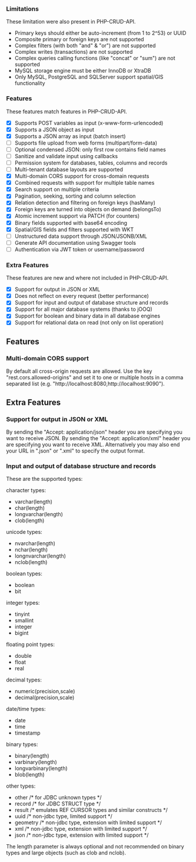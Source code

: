 ### Limitations

These limitation were also present in PHP-CRUD-API.

  - Primary keys should either be auto-increment (from 1 to 2^53) or UUID
  - Composite primary or foreign keys are not supported
  - Complex filters (with both "and" & "or") are not supported
  - Complex writes (transactions) are not supported
  - Complex queries calling functions (like "concat" or "sum") are not supported
  - MySQL storage engine must be either InnoDB or XtraDB
  - Only MySQL, PostgreSQL and SQLServer support spatial/GIS functionality

### Features

These features match features in PHP-CRUD-API.

  - [x] Supports POST variables as input (x-www-form-urlencoded)
  - [x] Supports a JSON object as input
  - [x] Supports a JSON array as input (batch insert)
  - [ ] Supports file upload from web forms (multipart/form-data)
  - [ ] Optional condensed JSON: only first row contains field names
  - [ ] Sanitize and validate input using callbacks
  - [ ] Permission system for databases, tables, columns and records
  - [ ] Multi-tenant database layouts are supported
  - [x] Multi-domain CORS support for cross-domain requests
  - [x] Combined requests with support for multiple table names
  - [x] Search support on multiple criteria
  - [x] Pagination, seeking, sorting and column selection
  - [x] Relation detection and filtering on foreign keys (hasMany)
  - [x] Foreign keys are turned into objects on demand (belongsTo)
  - [x] Atomic increment support via PATCH (for counters)
  - [x] Binary fields supported with base64 encoding
  - [x] Spatial/GIS fields and filters supported with WKT
  - [ ] Unstructured data support through JSON/JSONB/XML
  - [ ] Generate API documentation using Swagger tools
  - [ ] Authentication via JWT token or username/password

### Extra Features

These features are new and where not included in PHP-CRUD-API.

  - [x] Support for output in JSON or XML
  - [x] Does not reflect on every request (better performance)
  - [x] Support for input and output of database structure and records
  - [x] Support for all major database systems (thanks to jOOQ)
  - [x] Support for boolean and binary data in all database engines
  - [x] Support for relational data on read (not only on list operation)

## Features

### Multi-domain CORS support

By default all cross-origin requests are allowed. Use the key "rest.cors.allowed-origins" and
set it to one or multiple hosts in a comma separated list (e.g. "http://localhost:8080,http://localhost:9090").

## Extra Features

### Support for output in JSON or XML

By sending the "Accept: application/json" header you are specifying you want to receive JSON.
By sending the "Accept: application/xml" header you are specifying you want to receive XML. 
Alternatively you may also end your URL in ".json" or ".xml" to specify the output format. 

### Input and output of database structure and records

These are the supported types:

character types:
- varchar(length)
- char(length)
- longvarchar(length)
- clob(length)

unicode types:
- nvarchar(length)
- nchar(length)
- longnvarchar(length)
- nclob(length)

boolean types:
- boolean
- bit

integer types:
- tinyint
- smallint
- integer
- bigint

floating point types:
- double
- float
- real

decimal types:
- numeric(precision,scale)
- decimal(precision,scale)

date/time types:
- date
- time
- timestamp

binary types:
- binary(length)
- varbinary(length)
- longvarbinary(length)
- blob(length)

other types:
- other /* for JDBC unknown types */
- record /* for JDBC STRUCT type */
- result /* emulates REF CURSOR types and similar constructs */
- uuid /* non-jdbc type, limited support */
- geometry /* non-jdbc type, extension with limited support */
- xml /* non-jdbc type, extension with limited support */
- json /* non-jdbc type, extension with limited support */

The length parameter is always optional and not recommended on binary types and large objects (such as clob and nclob).
